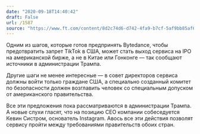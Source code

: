 ```yaml
---
date: "2020-09-18T14:40:42"
draft: False
url: /1587
source: "https://www.ft.com/content/8d2c74d6-d742-4fa9-b7cf-5af9bb85af6b"
---
```


Одним из шагов, которые готов предпринять Bytedance, чтобы предотвратить запрет TikTok в США, может стать выход сервиса на IPO на американской бирже, а не в Китае или Гонконге — так сообщают источники в администрации Трампа.

Другие шаги не менее интересные — в совет директоров сервиса должны войти только граждане США, а специально созданный комитет по безопасности должен возглавить человек со специальным допуском от американского правительства.

Все эти предложения пока рассматриваются в администрации Трампа. А новые слухи гласят, что на позицию CEO компании собеседуется Кевин Систром, основатель Instagram. Авось все эти действия позволят сервису пройти между требованиями правительств обоих стран.
